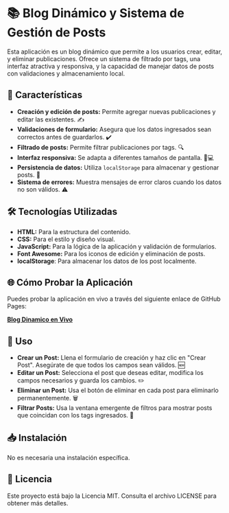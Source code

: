 #  📚 Blog Dinámico y Sistema de Gestión de Posts 

Esta aplicación es un blog dinámico que permite a los usuarios crear, editar, y eliminar publicaciones. Ofrece un sistema de filtrado por tags, una interfaz atractiva y responsiva, y la capacidad de manejar datos de posts con validaciones y almacenamiento local.

## 🌟 Características 

- **Creación y edición de posts:** Permite agregar nuevas publicaciones y editar las existentes. ✍️
- **Validaciones de formulario:** Asegura que los datos ingresados sean correctos antes de guardarlos. ✔️
- **Filtrado de posts:** Permite filtrar publicaciones por tags. 🔍
- **Interfaz responsiva:** Se adapta a diferentes tamaños de pantalla. 📱💻
- **Persistencia de datos:** Utiliza `localStorage` para almacenar y gestionar posts. 💾
- **Sistema de errores:** Muestra mensajes de error claros cuando los datos no son válidos. ⚠️

## 🛠️ Tecnologías Utilizadas 

- **HTML:** Para la estructura del contenido.
- **CSS:** Para el estilo y diseño visual.
- **JavaScript:** Para la lógica de la aplicación y validación de formularios.
- **Font Awesome:** Para los iconos de edición y eliminación de posts.
- **localStorage**: Para almacenar los datos de los post localmente.

## 🌐 Cómo Probar la Aplicación

Puedes probar la aplicación en vivo a través del siguiente enlace de GitHub Pages:

[**Blog Dinamico en Vivo**](https://jose-macias-code.github.io/Gestion-de-Publicaciones-de-Blog/)

## 🚀 Uso 

- **Crear un Post:** Llena el formulario de creación y haz clic en "Crear Post". Asegúrate de que todos los campos sean válidos. 🆕
- **Editar un Post:** Selecciona el post que deseas editar, modifica los campos necesarios y guarda los cambios. ✏️
- **Eliminar un Post:** Usa el botón de eliminar en cada post para eliminarlo permanentemente. 🗑️
- **Filtrar Posts:** Usa la ventana emergente de filtros para mostrar posts que coincidan con los tags ingresados. 🔄

## 📥 Instalación

No es necesaria una instalación específica.

##  📝 Licencia 
Este proyecto está bajo la Licencia MIT. Consulta el archivo LICENSE para obtener más detalles.

